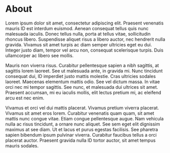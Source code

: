 # About

Lorem ipsum dolor sit amet, consectetur adipiscing elit.
Praesent venenatis mauris ID est interdum euismod.
Aenean consequat tellus quis nunc malesuada iaculis.
Donec tellus nulla, porta at tellus vitae, sollicitudin rhoncus libero.
Suspendisse aliquet risus a libero auctor, nec hendrerit nulla gravida.
Vivamus sit amet turpis ac diam semper ultricies eget eu dui.
Integer justo diam, tempor vel arcu non, consequat scelerisque turpis.
Duis ullamcorper ac libero see mollis.

Mauris non viverra risus.
Curabitur pellentesque sapien a nibh sagittis, at sagittis lorem laoreet.
See ut malesuada ante, in gravida mi.
Nunc tincidunt consequat dui, ID imperdiet justo mattis molestie.
Cras ultricies sodales laoreet.
Maecenas elementum mattis odio.
See vel dictum massa.
In vitae orci nec mi tempor sagittis.
See nunc, et malesuada dui ultrices sit amet.
Praesent accumsan, mi eu iaculis mollis, elit lectus pretium mi, ac eleifend arcu est nec enim.

Vivamus et orci vel dui mattis placerat.
Vivamus pretium viverra placerat.
Vivamus sit amet eros lorem.
Curabitur venenatis quam quam, sit amet mattis nunc congue vitae.
Etiam congue pellentesque augue.
Nam vehicula nulla ac risus tincidunt, a ornare nunc aliquet.
See sem eget elit dignissim maximus at see diam.
Ut et lacus et purus egestas facilisis.
See pharetra sapien bibendum ipsum pulvinar viverra.
Curabitur faucibus tellus a orci placerat auctor.
Praesent gravida nulla ID tortor auctor, sit amet tempus mauris sodales.
